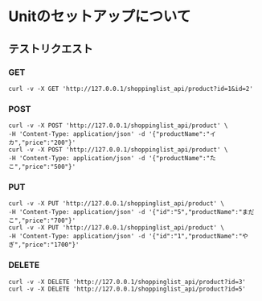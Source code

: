 # Unitのセットアップについて

## テストリクエスト
### GET 
    curl -v -X GET 'http://127.0.0.1/shoppinglist_api/product?id=1&id=2'
### POST
    curl -v -X POST 'http://127.0.0.1/shoppinglist_api/product' \
    -H 'Content-Type: application/json' -d '{"productName":"イカ","price":"200"}'
    curl -v -X POST 'http://127.0.0.1/shoppinglist_api/product' \
    -H 'Content-Type: application/json' -d '{"productName":"たこ","price":"500"}'

### PUT
    curl -v -X PUT 'http://127.0.0.1/shoppinglist_api/product' \
    -H 'Content-Type: application/json' -d '{"id":"5","productName":"まだこ","price":"700"}'
    curl -v -X PUT 'http://127.0.0.1/shoppinglist_api/product' \
    -H 'Content-Type: application/json' -d '{"id":"1","productName":"やぎ","price":"1700"}'

### DELETE
    curl -v -X DELETE 'http://127.0.0.1/shoppinglist_api/product?id=3'
    curl -v -X DELETE 'http://127.0.0.1/shoppinglist_api/product?id=5'

